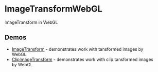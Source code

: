 ImageTransformWebGL
===================

ImageTransform in WebGL 

Demos
------
  * [ImageTransform](http://OriginalSin.github.io/ImageTransformWebGL/index1_.html) - demonstrates work with tansformed images by WebGL
  * [ClipImageTransform](http://OriginalSin.github.io/ImageTransformWebGL/index1_1.html) - demonstrates work with clip tansformed images by WebGL
